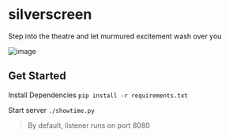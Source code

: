 # silverscreen
Step into the theatre and let murmured excitement wash over you

![image](https://upload.wikimedia.org/wikipedia/commons/thumb/2/25/Grauman%27s_Chinese_Theatre%2C_by_Carol_Highsmith_fixed_%26_straightened.jpg/413px-Grauman%27s_Chinese_Theatre%2C_by_Carol_Highsmith_fixed_%26_straightened.jpg)

## Get Started
Install Dependencies
`pip install -r requirements.txt`

Start server
`./showtime.py`

> By default, listener runs on port 8080 